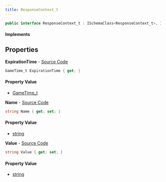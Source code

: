 ```yaml
---
title: ResponseContext_t
---
```


```csharp
public interface ResponseContext_t : ISchemaClass<ResponseContext_t>, ISchemaField, ISchemaClass, INativeHandle
```

#### Implements

## Properties

**ExpirationTime** - [Source Code](https://github.com/swiftly-solution/swiftlys2/blob/main/managed/src/SwiftlyS2.Generated/Schemas/Interfaces/ResponseContext_t.cs#L20)

```csharp
GameTime_t ExpirationTime { get; }
```

#### Property Value

- [GameTime_t](/docs/api/shared/schemadefinitions/gametime_t)

**Name** - [Source Code](https://github.com/swiftly-solution/swiftlys2/blob/main/managed/src/SwiftlyS2.Generated/Schemas/Interfaces/ResponseContext_t.cs#L16)

```csharp
string Name { get; set; }
```

#### Property Value

- [string](https://learn.microsoft.com/dotnet/api/system.string)

**Value** - [Source Code](https://github.com/swiftly-solution/swiftlys2/blob/main/managed/src/SwiftlyS2.Generated/Schemas/Interfaces/ResponseContext_t.cs#L18)

```csharp
string Value { get; set; }
```

#### Property Value

- [string](https://learn.microsoft.com/dotnet/api/system.string)

